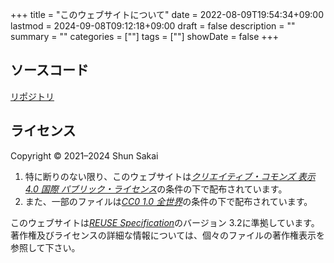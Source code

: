 +++
title = "このウェブサイトについて"
date = 2022-08-09T19:54:34+09:00
lastmod = 2024-09-08T09:12:18+09:00
draft = false
description = ""
summary = ""
categories = [""]
tags = [""]
showDate = false
+++

## ソースコード

[リポジトリ](https://github.com/sorairolake/sorairolake.github.io)

## ライセンス

Copyright &copy; 2021&ndash;2024 Shun Sakai

1.  特に断りのない限り、このウェブサイトは[_クリエイティブ・コモンズ 表示 4.0 国際 パブリック・ライセンス_](https://creativecommons.org/licenses/by/4.0/legalcode.ja)の条件の下で配布されています。
2.  また、一部のファイルは[_CC0 1.0 全世界_](https://creativecommons.org/publicdomain/zero/1.0/legalcode.ja)の条件の下で配布されています。

このウェブサイトは[_REUSE Specification_](https://reuse.software/spec/)のバージョン 3.2に準拠しています。
著作権及びライセンスの詳細な情報については、個々のファイルの著作権表示を参照して下さい。
